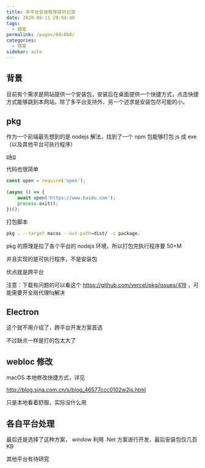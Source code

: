 ```yaml
---
title: 多平台安装程序踩坑记录
date: 2020-06-11 20:54:40
tags: 
  - 随笔
permalink: /pages/6dc8b8/
categories: 
  - 随笔
sidebar: auto
---
```


## 背景

目前有个需求是网站提供一个安装包，安装后在桌面提供一个快捷方式，点击快捷方式能够跳到本网站，除了多平台支持外，另一个述求是安装包尽可能的小。

<!--more-->

## pkg

作为一个前端最先想到的是 nodejs 解法，找到了一个 npm 包能够打包 js 成 exe （以及其他平台可执行程序）

[pkg](https://www.npmjs.com/package/pkg)

代码也很简单
```js
const open = require('open');
 
(async () => {
    await open('https://www.baidu.com');
    process.exit();
})();
```

打包脚本

```sh
pkg . --target macos --out-path=dist/ -c package.
```

pkg 的原理是拉了各个平台的 nodejs 环境，所以打包完执行程序要 50+M

并且实现的是可执行程序，不是安装包

优点就是跨平台

注意：下载有问题的可以看这个 https://github.com/vercel/pkg/issues/419 ，可能需要开全局代理fq解决

## Electron 

这个就不用介绍了，跨平台开发方案首选

不过缺点一样是打的包太大了

## webloc 修改

macOS 本地修改快捷方式，详见

http://blog.sina.com.cn/s/blog_46577ccc0102w2js.html

只是本地看着舒服，实际没什么用

## 各自平台处理

最后还是选择了这种方案， window 利用 .Net 方案进行开发，最后安装包仅几百 KB

其他平台有待研究